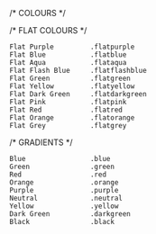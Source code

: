 /* COLOURS */

/* FLAT COLOURS */

	Flat Purple 		.flatpurple
	Flat Blue 			.flatblue
	Flat Aqua 			.flataqua
	Flat Flash Blue 	.flatflashblue
	Flat Green 			.flatgreen
	Flat Yellow 		.flatyellow
	Flat Dark Green 	.flatdarkgreen
	Flat Pink			.flatpink
	Flat Red 			.flatred
	Flat Orange 		.flatorange
	Flat Grey 			.flatgrey

/* GRADIENTS */

	Blue 				.blue
	Green 				.green
	Red  				.red
	Orange 				.orange
	Purple 				.purple
	Neutral 			.neutral
	Yellow 	      		.yellow
	Dark Green 			.darkgreen
	Black 				.black